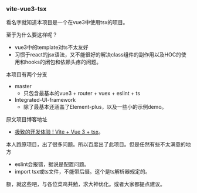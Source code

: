 ### vite-vue3-tsx

看名字就知道本项目是一个在vue3中使用tsx的项目。

至于为什么要这样呢？
- vue3中的template对ts不太友好
- 习惯于react的jsx语法，又不能很好的解决class组件的副作用以及HOC的使用和hooks的闭包和依赖头疼的问题。

本项目有两个分支
- master
  - 只包含最基本的vue3 + router + vuex + eslint + ts
- Integrated-UI-framework
  - 除了最基本还涵盖了Element-plus，以及一些小的示例demo。

原文项目博客地址
- [极致的开发体验 ! Vite + Vue 3 + tsx](https://juejin.cn/post/6972094589251354632#heading-24)。

本人跑原项目，出了很多问题。所以百度出了此项目。但是任然有些不太满意的地方
- eslint会报错，据说是配置问题。
- import tsx或ts文件，不能带后缀。这个是ts解析器规定的。

额，就这些吧，与各位菜鸡共勉，求大神优化。或者大家都提点建议。
